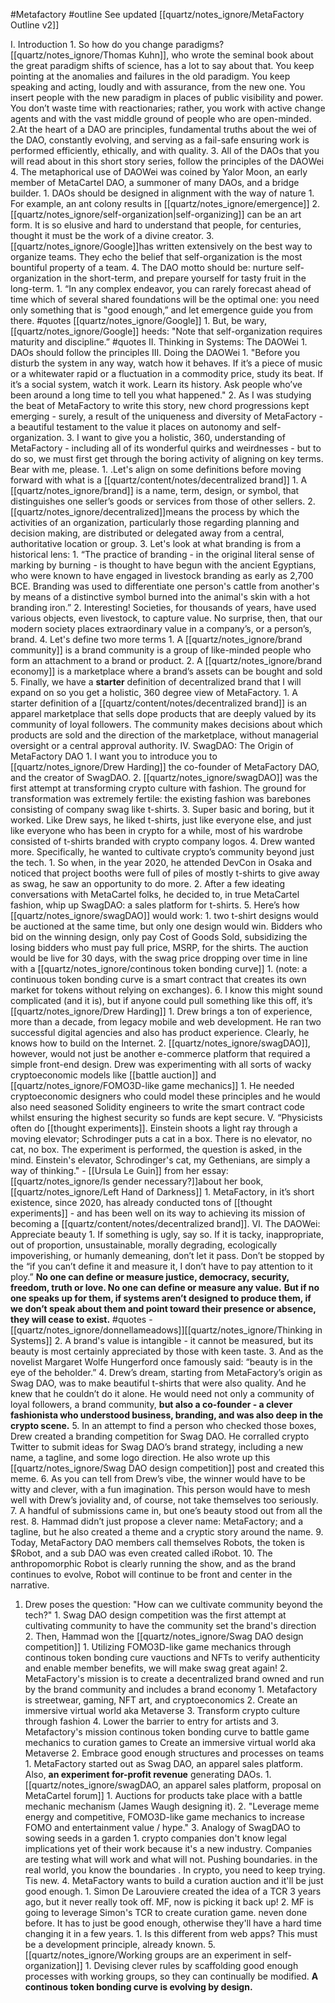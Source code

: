 #Metafactory 
#outline 
See updated [[quartz/notes_ignore/MetaFactory Outline v2]]

I. Introduction
	1. So how do you change paradigms? [[quartz/notes_ignore/Thomas Kuhn]], who wrote the seminal book about the great paradigm shifts of science, has a lot to say about that. You keep pointing at the anomalies and failures in the old paradigm. You keep speaking and acting, loudly and with assurance, from the new one. You insert people with the new paradigm in places of public visibility and power. You don’t waste time with reactionaries; rather, you work with active change agents and with the vast middle ground of people who are open-minded.
		2.At the heart of a DAO are principles, fundamental truths about the wei of the DAO, constantly evolving, and serving as a fail-safe ensuring work is performed efficiently, ethically, and with quality.
		3. All of the DAOs that you will read about in this short story series, follow the principles of the DAOWei
		4. 
			The metaphorical use of DAOWei was coined by Yalor Moon,  an early member of MetaCartel DAO, a summoner of many DAOs, and a bridge builder.
					1. DAOs should be designed in alignment with the way of nature
						1. For example, an ant colony results in [[quartz/notes_ignore/emergence]]
				2. [[quartz/notes_ignore/self-organization|self-organizing]] can be an art form. It is so elusive and hard to understand that people, for centuries, thought it must be the work of a divine creator. 
				3. [[quartz/notes_ignore/Google]]has written extensively on the best way to organize teams. They echo the belief that self-organization is the most bountiful property of a team. 
				4. The DAO motto should be: nurture self-organization in the short-term, and prepare yourself for tasty fruit in the long-term. 
					1. “In any complex endeavor, you can rarely forecast ahead of time which of several shared foundations will be the optimal one: you need only something that is ‟good enough,ˮ and let emergence guide you from there. #quotes [[quartz/notes_ignore/Google]]
						1. But, be wary, [[quartz/notes_ignore/Google]] heeds: "Note that self-organization requires maturity and discipline.” #quotes 
II. Thinking in Systems: The DAOWei
		1.  DAOs should follow the principles 
III. Doing the DAOWei
	1. "Before you disturb the system in any way, watch how it behaves. If it’s a piece of music or a whitewater rapid or a fluctuation in a commodity price, study its beat. If it’s a social system, watch it work. Learn its history. Ask people who’ve been around a long time to tell you what happened."
	2. As I was studying the beat of MetaFactory to write this story, new chord progressions kept emerging - surely, a result of the uniqueness and diversity of MetaFactory - a beautiful testament to the value it places on autonomy and self-organization. 
	3. I want to give you a holistic, 360, understanding of MetaFactory - including all of its wonderful quirks and weirdnesses - but to do so, we must first get through the boring activity of aligning on key terms. Bear with me, please. 
		1. .Let's align on some definitions before moving forward with what is a [[quartz/content/notes/decentralized brand]] 
			1. A [[quartz/notes_ignore/brand]] is a name, term, design, or symbol, that distinguishes one seller’s goods or services from those of other sellers. 
			2. [[quartz/notes_ignore/decentralized]]means the process by which the activities of an organization, particularly those regarding planning and decision making, are distributed or delegated away from a central, authoritative location or group.
			3. Let's look at what branding is from a historical lens: 
				1.  “The practice of branding - in the original literal sense of marking by burning - is thought to have begun with the ancient Egyptians, who were known to have engaged in livestock branding as early as 2,700 BCE. Branding was used to differentiate one person's cattle from another's by means of a distinctive symbol burned into the animal's skin with a hot branding iron.”
				2. Interesting! Societies, for thousands of years, have used various objects, even livestock, to capture value. No surprise, then, that our modern society places extraordinary value in a company’s, or a person’s, brand. 
			4. Let's define two more terms
				1. A [[quartz/notes_ignore/brand community]] is a brand community is a group of like-minded people who form an attachment to a brand or product.
				2. A [[quartz/notes_ignore/brand economy]] is a marketplace where a brand’s assets can be bought and sold
			5. Finally, we have a **starter** definition of decentralized brand that I will expand on so you get a holistic, 360 degree view of MetaFactory. 
				1. A starter definition of a [[quartz/content/notes/decentralized brand]] is an apparel marketplace that sells dope products that are deeply valued by its community of loyal followers. The community makes decisions about which products are sold and the direction of the marketplace, without managerial oversight or a central approval authority. 
	IV.  SwagDAO: The Origin of MetaFactory DAO
			1. I want you to introduce you to [[quartz/notes_ignore/Drew Harding]] the co-founder of MetaFactory DAO, and the creator of SwagDAO. 
			2. [[quartz/notes_ignore/swagDAO]] was the first attempt at transforming crypto culture with fashion. The ground for transformation was extremely fertile: the existing fashion was barebones consisting of company swag like t-shirts. 
			3. Super basic and boring, but it worked. Like Drew says, he liked t-shirts, just like everyone else, and just like everyone who has been in crypto for a while, most of his wardrobe consisted of t-shirts branded with crypto company logos. 
			4. Drew wanted more. Specifically, he wanted to cultivate crypto’s community beyond just the tech. 
				1.  So when, in the year 2020, he attended DevCon in Osaka and noticed that project booths were full of piles of mostly t-shirts to give away as swag, he saw an opportunity to do more. 
				2. After a few ideating conversations with MetaCartel folks, he decided to, in true MetaCartel fashion, whip up SwagDAO: a sales platform for t-shirts. 
			5. Here’s how [[quartz/notes_ignore/swagDAO]] would work:
				1. two t-shirt designs would be auctioned at the same time, but only one design would win. Bidders who bid on the winning design, only pay Cost of Goods Sold, subsidizing the losing bidders who must pay full price, MSRP, for the shirts. The auction would be live for 30 days, with the swag price dropping over time in line with a [[quartz/notes_ignore/continous token bonding curve]]
					1. (note: a continuous token bonding curve is a smart contract that creates its own market for tokens without relying on exchanges). 
			6. I know this might sound complicated (and it is), but if anyone could pull something like this off, it’s [[quartz/notes_ignore/Drew Harding]]
				1. Drew brings a ton of experience, more than a decade, from legacy mobile and web development. He ran two successful digital agencies and also has product experience. Clearly, he knows how to build on the Internet. 
				2. [[quartz/notes_ignore/swagDAO]], however, would not just be another e-commerce platform that required a simple front-end design. Drew was experimenting with all sorts of wacky cryptoeconomic models like [[battle auction]] and [[quartz/notes_ignore/FOMO3D-like game mechanics]]
					1. He needed cryptoeconomic designers who could model these principles and he would also need seasoned Solidity engineers to write the smart contract code whilst ensuring the highest security so funds are kept secure. 
		V. “Physicists often do [[thought experiments]]. Einstein shoots a light ray through a moving elevator; Schrodinger puts a cat in a box. There is no elevator, no cat, no box. The experiment is performed, the question is asked, in the mind. Einstein's elevator, Schrodinger's cat, my Gethenians, are simply a way of thinking."
			- [[Ursula Le Guin]]  from her essay: [[quartz/notes_ignore/Is gender necessary?]]about her book, [[quartz/notes_ignore/Left Hand of Darkness]]
			1. MetaFactory, in it’s short existence, since 2020, has already conducted tons of [[thought experiments]] - and has been well on its way to achieving its mission of becoming a [[quartz/content/notes/decentralized brand]]. 
		VI. The DAOWei: Appreciate beauty 
			1. 	If something is ugly, say so. If it is tacky, inappropriate, out of proportion, unsustainable, morally degrading, ecologically impoverishing, or humanly demeaning, don’t let it pass. Don’t be stopped by the “if you can’t define it and measure it, I don’t have to pay attention to it ploy.” **No one can define or measure justice, democracy, security, freedom, truth or love. No one can define or measure any value.** **But if no one speaks up for them, if systems aren’t designed to produce them, if we don’t speak about them and point toward their presence or absence, they will cease to exist.** #quotes 
				-  [[quartz/notes_ignore/donnellameadows]][[quartz/notes_ignore/Thinking in Systems]]
			2. A brand's value is intangible - it cannot be measured, but its beauty is most certainly appreciated by those with keen taste. 
			3. And as the novelist Margaret Wolfe Hungerford once famously said: “beauty is in the eye of the beholder.” 
			4. Drew’s dream, starting from MetaFactory’s origin as Swag DAO, was to make beautiful t-shirts that were also quality. And he knew that he couldn’t do it alone. He would need not only a community of loyal followers, a brand community, **but also a co-founder - a clever fashionista who understood business, branding, and was also deep in the crypto scene.**
			5. In an attempt to find a person who checked those boxes, Drew created a branding competition for Swag DAO. He corralled crypto Twitter to submit ideas for Swag DAO’s brand strategy, including a new name, a tagline, and some logo direction. He also wrote up this [[quartz/notes_ignore/Swag DAO design competition]] post and created this meme. 
			6. As you can tell from Drew’s vibe, the winner would have to be witty and clever, with a fun imagination. This person would have to mesh well with Drew’s joviality and, of course, not take themselves too seriously. 
			7. A handful of submissions came in, but one’s beauty stood out from all the rest. 
			8. Hammad didn’t just propose a clever name: MetaFactory; and a tagline, but he also created a theme and a cryptic story around the name. 
			9. Today, MetaFactory DAO members call themselves Robots, the token is $Robot, and a sub DAO was even created called iRobot. 
			10. The anthropomorphic Robot is clearly running the show, and as the brand continues to evolve, Robot will continue to be front and center in the narrative. 
		
1. Drew poses the question: "How can we cultivate community beyond the tech?"
						1. Swag DAO design competition was the first attempt at cultivating community to have the community set the brand's direction
							2. Then, Hammad won the [[quartz/notes_ignore/Swag DAO design competition]]
									1. Utilizing FOMO3D-like game mechanics through continous token bonding cure vauctions and NFTs to verify authenticity and enable member benefits, we will make swag great again!
			2. MetaFactory's mission is to create a decentralized brand owned and run by the brand community and includes a brand economy
				1. Metafactory is streetwear, gaming, NFT art, and cryptoeconomics
				2. Create an immersive virtual world aka Metaverse
				3. Transform crypto culture through fashion
				4. Lower the barrier to entry for artists and
			3.  Metafactory's mission continous token bonding curve to battle game mechanics to curation games to Create an immersive virtual world aka Metaverse 
	2. Embrace good enough structures and processes on teams
		1. MetaFactory started out as Swag DAO, an apparel sales platform. Also, **an experiment for-profit revenue** generating DAOs. 
			1. [[quartz/notes_ignore/swagDAO, an apparel sales platform, proposal on MetaCartel forum]]
				1. Auctions for products take place with a battle mechanic mechanism (James Waugh designing it). 
				2. "Leverage meme energy and competitive, FOMO3D-like game mechanics to increase FOMO and entertainment value / hype."
	3. Analogy of SwagDAO to sowing seeds in a garden
		1. crypto companies don't know legal implications yet of their work because it's a new industry. Companies are testing what will work and what will not. Pushing boundaries. in the real world, you know the boundaries . In crypto, you need to keep trying. Tis new. 
	4. MetaFactory wants to build a curation auction and it'll be just good enough. 
		1. Simon De Larouviere created the idea of a TCR 3 years ago, but it never really took off. MF, now is picking it back up!
		2. MF is going to leverage Simon's TCR to create curation game. neven done before. It has to just be good enough, otherwise they'll have a hard time changing it in a few years. 
			1. Is this different from web apps? This must be a development principle, already known.
	5. [[quartz/notes_ignore/Working groups are an experiment in self-organization]]
		1. Devising clever rules by scaffolding good enough processes with working groups, so they can continually be modified. **A continous token bonding curve is evolving by design.** 


		
		
	
		








	